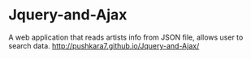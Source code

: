 # Jquery-and-Ajax
A web application that reads artists info from JSON file, allows user to search data. 
http://pushkara7.github.io/Jquery-and-Ajax/

